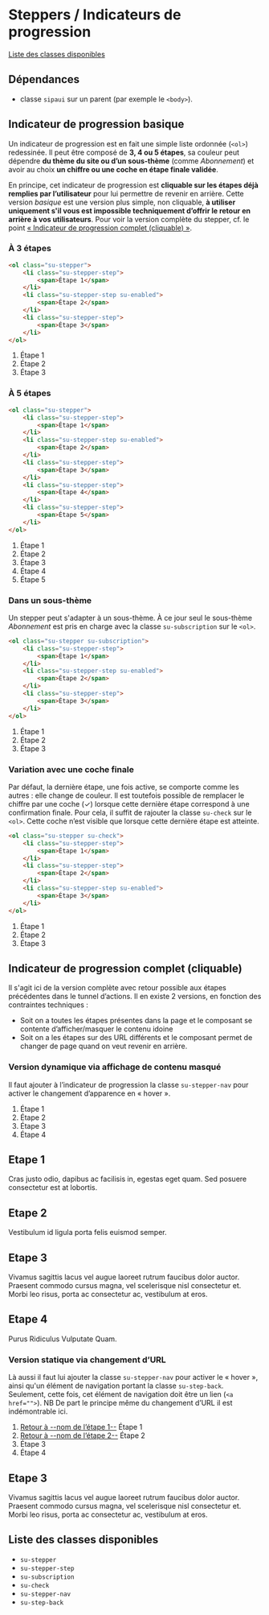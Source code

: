 # Steppers / Indicateurs de progression


<a href="#liste-classes" target="_self" class="link-button">Liste des classes disponibles</a>

<div class="dependances">

## Dépendances
- classe `sipaui` sur un parent (par exemple le `<body>`).

</div>

<!-- STORY -->

## Indicateur de progression basique
Un indicateur de progression est en fait une simple liste ordonnée (`<ol>`) redessinée. Il peut être composé de **3, 4 ou 5 étapes**, sa couleur peut dépendre **du thème du site ou d’un sous-thème** (comme *Abonnement*) et avoir au choix **un chiffre ou une coche en étape finale validée**.

En principe, cet indicateur de progression est **cliquable sur les étapes déjà remplies par l’utilisateur** pour lui permettre de revenir en arrière. Cette version *basique* est une version plus simple, non cliquable, **à utiliser uniquement s'il vous est impossible techniquement d’offrir le retour en arrière à vos utilisateurs**. Pour voir la version complète du stepper, cf. le point <a href="#stepper-full" target="_self">«&nbsp;Indicateur de progression complet (cliquable)&nbsp;»</a>.

### À 3 étapes

```html
<ol class="su-stepper">
	<li class="su-stepper-step">
		<span>Étape 1</span>
	</li>
	<li class="su-stepper-step su-enabled">
		<span>Étape 2</span>
	</li>
	<li class="su-stepper-step">
		<span>Étape 3</span>
	</li>
</ol>
```


<div class="sipaui">
	<ol class="su-stepper surcharge-storybook">
		<li class="su-stepper-step">
			<span>Étape 1</span>
		</li>
		<li class="su-stepper-step su-enabled">
			<span>Étape 2</span>
		</li>
		<li class="su-stepper-step">
			<span>Étape 3</span>
		</li>
	</ol>
</div>

### À 5 étapes


```html
<ol class="su-stepper">
	<li class="su-stepper-step">
		<span>Étape 1</span>
	</li>
	<li class="su-stepper-step su-enabled">
		<span>Étape 2</span>
	</li>
	<li class="su-stepper-step">
		<span>Étape 3</span>
	</li>
	<li class="su-stepper-step">
		<span>Étape 4</span>
	</li>
	<li class="su-stepper-step">
		<span>Étape 5</span>
	</li>
</ol>
```


<div class="sipaui">
	<ol class="su-stepper surcharge-storybook">
		<li class="su-stepper-step">
			<span>Étape 1</span>
		</li>
		<li class="su-stepper-step su-enabled">
			<span>Étape 2</span>
		</li>
		<li class="su-stepper-step">
			<span>Étape 3</span>
		</li>
		<li class="su-stepper-step">
			<span>Étape 4</span>
		</li>
		<li class="su-stepper-step">
			<span>Étape 5</span>
		</li>
	</ol>
</div>

### Dans un sous-thème
Un stepper peut s'adapter à un sous-thème. À ce jour seul le sous-thème *Abonnement* est pris en charge avec la classe `su-subscription` sur le `<ol>`.

```html
<ol class="su-stepper su-subscription">
	<li class="su-stepper-step">
		<span>Étape 1</span>
	</li>
	<li class="su-stepper-step su-enabled">
		<span>Étape 2</span>
	</li>
	<li class="su-stepper-step">
		<span>Étape 3</span>
	</li>
</ol>
```

<div class="sipaui">
	<ol class="su-stepper su-subscription surcharge-storybook">
		<li class="su-stepper-step">
			<span>Étape 1</span>
		</li>
		<li class="su-stepper-step su-enabled">
			<span>Étape 2</span>
		</li>
		<li class="su-stepper-step">
			<span>Étape 3</span>
		</li>
	</ol>
</div>

### Variation avec une coche finale
Par défaut, la dernière étape, une fois active, se comporte comme les autres&nbsp;: elle change de couleur. Il est toutefois possible de remplacer le chiffre par une coche (✓) lorsque cette dernière étape correspond à une confirmation finale. Pour cela, il suffit de rajouter la classe `su-check` sur le `<ol>`. Cette coche n’est visible que lorsque cette dernière étape est atteinte.

```html
<ol class="su-stepper su-check">
	<li class="su-stepper-step">
		<span>Étape 1</span>
	</li>
	<li class="su-stepper-step">
		<span>Étape 2</span>
	</li>
	<li class="su-stepper-step su-enabled">
		<span>Étape 3</span>
	</li>
</ol>
```

<div class="sipaui">
	<ol class="su-stepper su-check surcharge-storybook">
		<li class="su-stepper-step">
			<span>Étape 1</span>
		</li>
		<li class="su-stepper-step">
			<span>Étape 2</span>
		</li>
		<li class="su-stepper-step su-enabled">
			<span>Étape 3</span>
		</li>
	</ol>
</div>



<div id="stepper-full">

## Indicateur de progression complet (cliquable)
Il s'agit ici de la version complète avec retour possible aux étapes précédentes dans le tunnel d’actions. Il en existe 2 versions, en fonction des contraintes techniques&nbsp;:
<ul>
	<li>Soit on a toutes les étapes présentes dans la page et le composant se contente d’afficher/masquer le contenu idoine</li>
	<li>Soit on a les étapes sur des URL différents et le composant permet de changer de page quand on veut revenir en arrière.</li>
</ul>

### Version dynamique via affichage de contenu masqué
Il faut ajouter à l’indicateur de progression la classe `su-stepper-nav` pour activer le changement d’apparence en «&nbsp;hover&nbsp;».

<div class="sipaui">
	<ol class="su-stepper surcharge-storybook">
		<li class="su-stepper-step">
			<span>Étape 1</span>
		</li>
		<li class="su-stepper-step">
			<span>Étape 2</span>
		</li>
		<li class="su-stepper-step su-enabled">
			<span>Étape 3</span>
		</li>
		<li class="su-stepper-step">
			<span>Étape 4</span>
		</li>
	</ol>
	<div class="su-visually-hidden">
		<h2>Etape 1</h2>
		<p>Cras justo odio, dapibus ac facilisis in, egestas eget quam. Sed posuere consectetur est at lobortis.</p>
	</div>
	<div class="su-visually-hidden">
		<h2>Etape 2</h2>
		<p>Vestibulum id ligula porta felis euismod semper.</p>
	</div>
	<div>
		<h2>Etape 3</h2>
		<p>Vivamus sagittis lacus vel augue laoreet rutrum faucibus dolor auctor. Praesent commodo cursus magna, vel scelerisque nisl consectetur et. Morbi leo risus, porta ac consectetur ac, vestibulum at eros.</p>
	</div>
	<div class="su-visually-hidden">
		<h2>Etape 4</h2>
		<p>Purus Ridiculus Vulputate Quam.</p>
	</div>
</div>

### Version statique via changement d’URL
Là aussi il faut lui ajouter la classe `su-stepper-nav` pour activer le «&nbsp;hover&nbsp;», ainsi qu'un élément de navigation portant la classe `su-step-back`. Seulement, cette fois, cet élément de navigation doit être un lien (`<a href="">`).
NB De part le principe même du changement d’URL il est indémontrable ici.

<div class="sipaui">
	<ol class="su-stepper su-stepper-nav surcharge-storybook">
		<li class="su-stepper-step">
			<a href="url/de/etape1" class="su-step-back">Retour à --nom de l’étape 1--</a>
			<span>Étape 1</span>
		</li>
		<li class="su-stepper-step">
			<a href="url/de/etape2" class="su-step-back">Retour à --nom de l’étape 2--</a>
			<span>Étape 2</span>
		</li>
		<li class="su-stepper-step su-enabled">
			<span>Étape 3</span>
		</li>
		<li class="su-stepper-step">
			<span>Étape 4</span>
		</li>
	</ol>
	<div>
		<h2>Etape 3</h2>
		<p>Vivamus sagittis lacus vel augue laoreet rutrum faucibus dolor auctor. Praesent commodo cursus magna, vel scelerisque nisl consectetur et. Morbi leo risus, porta ac consectetur ac, vestibulum at eros.</p>
	</div>
</div>


</div>


<div id="liste-classes">

## Liste des classes disponibles
- `su-stepper`
- `su-stepper-step`
- `su-subscription`
- `su-check`
- `su-stepper-nav`
- `su-step-back`

</div>
